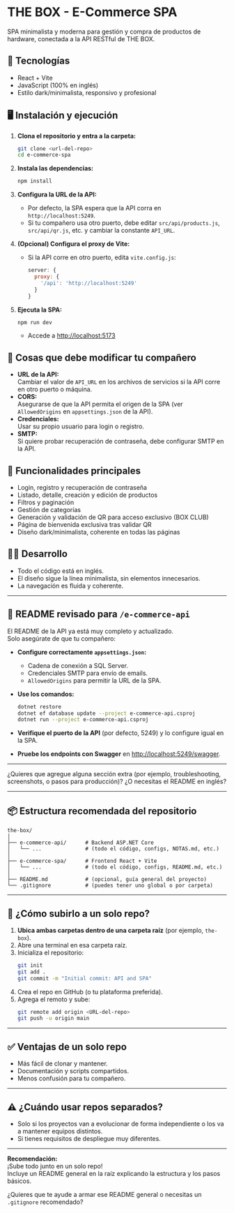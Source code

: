 # THE BOX - E-Commerce SPA

SPA minimalista y moderna para gestión y compra de productos de hardware, conectada a la API RESTful de THE BOX.

## 🚀 Tecnologías
- React + Vite
- JavaScript (100% en inglés)
- Estilo dark/minimalista, responsivo y profesional

## 🖥️ Instalación y ejecución

1. **Clona el repositorio y entra a la carpeta:**
   ```sh
   git clone <url-del-repo>
   cd e-commerce-spa
   ```

2. **Instala las dependencias:**
   ```sh
   npm install
   ```

3. **Configura la URL de la API:**
   - Por defecto, la SPA espera que la API corra en `http://localhost:5249`.
   - Si tu compañero usa otro puerto, debe editar `src/api/products.js`, `src/api/qr.js`, etc. y cambiar la constante `API_URL`.

4. **(Opcional) Configura el proxy de Vite:**
   - Si la API corre en otro puerto, edita `vite.config.js`:
     ```js
     server: {
       proxy: {
         '/api': 'http://localhost:5249'
       }
     }
     ```

5. **Ejecuta la SPA:**
   ```sh
   npm run dev
   ```
   - Accede a [http://localhost:5173](http://localhost:5173)

## 📝 Cosas que debe modificar tu compañero

- **URL de la API:**  
  Cambiar el valor de `API_URL` en los archivos de servicios si la API corre en otro puerto o máquina.
- **CORS:**  
  Asegurarse de que la API permita el origen de la SPA (ver `AllowedOrigins` en `appsettings.json` de la API).
- **Credenciales:**  
  Usar su propio usuario para login o registro.
- **SMTP:**  
  Si quiere probar recuperación de contraseña, debe configurar SMTP en la API.

## 🧩 Funcionalidades principales

- Login, registro y recuperación de contraseña
- Listado, detalle, creación y edición de productos
- Filtros y paginación
- Gestión de categorías
- Generación y validación de QR para acceso exclusivo (BOX CLUB)
- Página de bienvenida exclusiva tras validar QR
- Diseño dark/minimalista, coherente en todas las páginas

## 👨‍💻 Desarrollo

- Todo el código está en inglés.
- El diseño sigue la línea minimalista, sin elementos innecesarios.
- La navegación es fluida y coherente.

---

## 📄 README revisado para `/e-commerce-api`

El README de la API ya está muy completo y actualizado.  
Solo asegúrate de que tu compañero:

- **Configure correctamente `appsettings.json`:**
  - Cadena de conexión a SQL Server.
  - Credenciales SMTP para envío de emails.
  - `AllowedOrigins` para permitir la URL de la SPA.

- **Use los comandos:**
  ```sh
  dotnet restore
  dotnet ef database update --project e-commerce-api.csproj
  dotnet run --project e-commerce-api.csproj
  ```

- **Verifique el puerto de la API** (por defecto, 5249) y lo configure igual en la SPA.

- **Pruebe los endpoints con Swagger** en [http://localhost:5249/swagger](http://localhost:5249/swagger).

---

¿Quieres que agregue alguna sección extra (por ejemplo, troubleshooting, screenshots, o pasos para producción)? ¿O necesitas el README en inglés?

---

## 📦 Estructura recomendada del repositorio

```
the-box/
│
├── e-commerce-api/      # Backend ASP.NET Core
│   └── ...              # (todo el código, configs, NOTAS.md, etc.)
│
├── e-commerce-spa/      # Frontend React + Vite
│   └── ...              # (todo el código, configs, README.md, etc.)
│
├── README.md            # (opcional, guía general del proyecto)
└── .gitignore           # (puedes tener uno global o por carpeta)
```

---

## 🚀 ¿Cómo subirlo a un solo repo?

1. **Ubica ambas carpetas dentro de una carpeta raíz** (por ejemplo, `the-box`).
2. Abre una terminal en esa carpeta raíz.
3. Inicializa el repositorio:
   ```sh
   git init
   git add .
   git commit -m "Initial commit: API and SPA"
   ```
4. Crea el repo en GitHub (o tu plataforma preferida).
5. Agrega el remoto y sube:
   ```sh
   git remote add origin <URL-del-repo>
   git push -u origin main
   ```

---

## ✅ Ventajas de un solo repo

- Más fácil de clonar y mantener.
- Documentación y scripts compartidos.
- Menos confusión para tu compañero.

---

## ⚠️ ¿Cuándo usar repos separados?
- Solo si los proyectos van a evolucionar de forma independiente o los va a mantener equipos distintos.
- Si tienes requisitos de despliegue muy diferentes.

---

**Recomendación:**  
¡Sube todo junto en un solo repo!  
Incluye un README general en la raíz explicando la estructura y los pasos básicos.

¿Quieres que te ayude a armar ese README general o necesitas un `.gitignore` recomendado?
